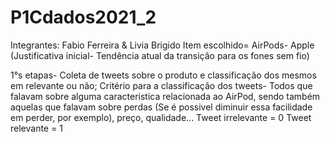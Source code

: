 # P1Cdados2021_2
Integrantes: Fabio Ferreira & Livia Brigido
Item escolhido= AirPods- Apple (Justificativa inicial- Tendência atual da transição para os fones sem fio)

1°s etapas- Coleta de tweets sobre o produto e classificação dos mesmos em relevante ou não;
    Critério para a classificação dos tweets- Todos que falavam sobre alguma caracteristica relacionada ao AirPod, sendo também aquelas que falavam sobre perdas (Se é possivel diminuir essa facilidade em perder, por exemplo), preço, qualidade...
        Tweet irrelevante = 0
        Tweet relevante = 1
        